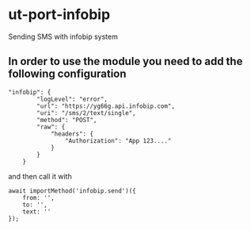 # ut-port-infobip

Sending SMS with infobip system

## In order to use the module you need to add the following configuration

```
"infobip": {
        "logLevel": "error",
        "url": "https://yg66g.api.infobip.com",
        "uri": "/sms/2/text/single",
        "method": "POST",
        "raw": {
            "headers": {
                "Authorization": "App 123...."
            }
        }
    }
```

and then call it with

```
await importMethod('infobip.send')({
    from: '',
    to: '',
    text: ''
});
```